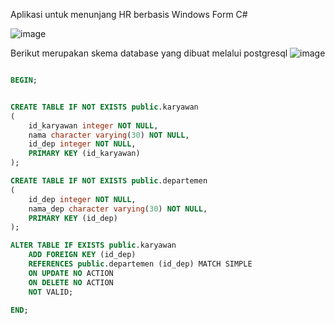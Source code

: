 Aplikasi untuk menunjang HR berbasis Windows Form C#

![image](https://github.com/user-attachments/assets/79cf1bee-a977-48a2-868f-f159a25ecb95)

Berikut merupakan skema database yang dibuat melalui postgresql
![image](https://github.com/user-attachments/assets/e0dd2b30-3a4f-493f-aa38-58ad7e5beb42)


```sql

BEGIN;


CREATE TABLE IF NOT EXISTS public.karyawan
(
    id_karyawan integer NOT NULL,
    nama character varying(30) NOT NULL,
    id_dep integer NOT NULL,
    PRIMARY KEY (id_karyawan)
);

CREATE TABLE IF NOT EXISTS public.departemen
(
    id_dep integer NOT NULL,
    nama_dep character varying(30) NOT NULL,
    PRIMARY KEY (id_dep)
);

ALTER TABLE IF EXISTS public.karyawan
    ADD FOREIGN KEY (id_dep)
    REFERENCES public.departemen (id_dep) MATCH SIMPLE
    ON UPDATE NO ACTION
    ON DELETE NO ACTION
    NOT VALID;

END;
```
